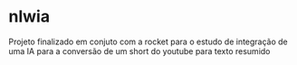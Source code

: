 # nlwia
 Projeto finalizado em conjuto com a rocket para o estudo de integração de uma IA para a conversão de um short do youtube para texto resumido
